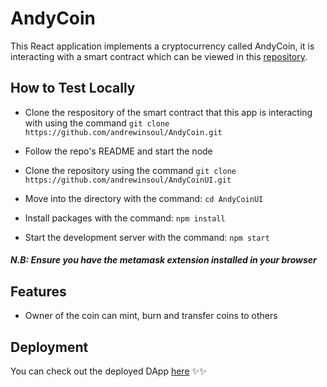 # AndyCoin

This React application implements a cryptocurrency called AndyCoin, it is interacting with a smart contract which can be viewed in this
[repository](https://github.com/andrewinsoul/AndyCoin/blob/master/contracts/AndyCoin.sol).

## How to Test Locally

- Clone the respository of the smart contract that this app is interacting with using the command `git clone https://github.com/andrewinsoul/AndyCoin.git`

- Follow the repo's README and start the node

- Clone the repository using the command `git clone https://github.com/andrewinsoul/AndyCoinUI.git`

- Move into the directory with the command: `cd AndyCoinUI`

- Install packages with the command: `npm install`

- Start the development server with the command: `npm start`

##### N.B: Ensure you have the metamask extension installed in your browser

## Features

- Owner of the coin can mint, burn and transfer coins to others

## Deployment

You can check out the deployed DApp [here](https://626d233e2737b50008662c03--unrivaled-kringle-71d315.netlify.app/) ✨✨
